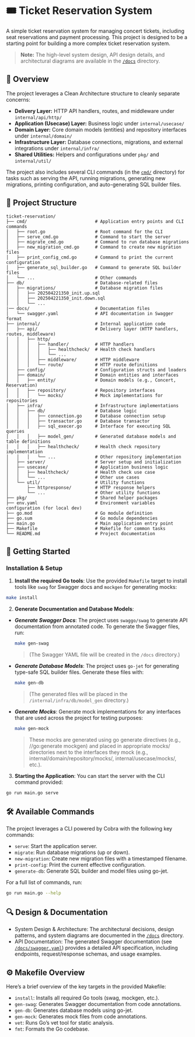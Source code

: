 # 🎟️ Ticket Reservation System
A simple ticket reservation system for managing concert tickets, including seat reservations and payment processing.
This project is designed to be a starting point for building a more complex ticket reservation system.
> **Note:** The high-level system design, API design details, and architectural diagrams are available in the [`/docs`](./docs) directory.

## 📝 Overview

The project leverages a Clean Architecture structure to cleanly separate concerns:

- **Delivery Layer:** HTTP API handlers, routes, and middleware under `internal/api/http/`
- **Application (Usecase) Layer:** Business logic under `internal/usecase/`
- **Domain Layer:** Core domain models (entities) and repository interfaces under `internal/domain/`
- **Infrastructure Layer:** Database connections, migrations, and external integrations under `internal/infra/`
- **Shared Utilities:** Helpers and configurations under `pkg/` and `internal/util/`

The project also includes several CLI commands (in the [`cmd/`](./cmd) directory) for tasks such as serving the API, running migrations, generating new migrations, printing configuration, and auto-generating SQL builder files.


## 📂 Project Structure
```
ticket-reservation/
├── cmd/                          # Application entry points and CLI commands
│   ├── root.go                   # Root command for the CLI
│   ├── serve_cmd.go              # Command to start the server
│   ├── migrate_cmd.go            # Command to run database migrations
│   ├── new_migration_cmd.go      # Command to create new migration files
│   ├── print_config_cmd.go       # Command to print the current configuration
│   ├── generate_sql_builder.go   # Command to generate SQL builder files
│   └── ...                       # Other commands
├── db/                           # Database-related files
│   ├── migrations/               # Database migration files
│   │   ├── 202504221350_init.up.sql
│   │   ├── 202504221350_init.down.sql
│   │   └── ...
|── docs/                         # Documentation files
│   └── swagger.yaml              # API documentation in Swagger format
├── internal/                     # Internal application code
│   ├── api/                      # Delivery layer (HTTP handlers, routes, middleware)
│   │   ├── http/
│   │   │   ├── handler/          # HTTP handlers
│   │   │   │   ├── healthcheck/  # Health check handlers
│   │   │   │   └── ...
│   │   │   ├── middleware/       # HTTP middleware
│   │   │   └── route/            # HTTP route definitions
│   ├── config/                   # Configuration structs and loaders
│   ├── domain/                   # Domain entities and interfaces
│   │   ├── entity/               # Domain models (e.g., Concert, Reservation)
│   │   ├── repository/           # Repository interfaces
│   │   │   └── mocks/            # Mock implementations for repositories
│   ├── infra/                    # Infrastructure implementations
│   │   ├── db/                   # Database logic
│   │   │   ├── connection.go     # Database connection setup
│   │   │   ├── transactor.go     # Database transactor
│   │   │   ├── sql_execer.go     # Interface for executing SQL queries
│   │   │   ├── model_gen/        # Generated database models and table definitions
│   │   │   ├── healthcheck/      # Health check repository implementation
│   │   │   └── ...               # Other repository implementation
│   ├── server/                   # Server setup and initialization
│   ├── usecase/                  # Application business logic
│   │   ├── healthcheck/          # Health check use case
│   │   └── ...                   # Other use cases
│   └── util/                     # Utility functions
│       ├── httpresponse/         # HTTP response helpers
│       └── ...                   # Other utility functions
├── pkg/                          # Shared helper packages
├── env.yaml                      # Environment variables configuration (for local dev)
├── go.mod                        # Go module definition
├── go.sum                        # Go module dependencies
├── main.go                       # Main application entry point
├── Makefile                      # Makefile for common tasks
└── README.md                     # Project documentation
```

## 🚀 Getting Started

### Installation & Setup
1.	**Install the required Go tools**:
Use the provided `Makefile` target to install tools like `swag` for Swagger docs and `mockgen` for generating mocks:
```bash
make install
```
2. **Generate Documentation and Database Models**:
- _**Generate Swagger Docs**_: The project uses `swaggo/swag` to generate API documentation from annotated code. To generate the Swagger files, run:
	```bash
	make gen-swag
	```
	> (The Swagger YAML file will be created in the `/docs` directory.)
- _**Generate Database Models**_: The project uses `go-jet` for generating type-safe SQL builder files. Generate these files with:
	```bash
	make gen-db
	```
	> (The generated files will be placed in the `/internal/infra/db/model_gen` directory.)
- _**Generate Mocks**_: Generate mock implementations for any interfaces that are used across the project for testing purposes:
	```bash
	make gen-mock
	```
	> These mocks are generated using go generate directives (e.g., //go:generate mockgen) and placed in appropriate mocks/ directories next to the interfaces they mock (e.g., internal/domain/repository/mocks/, internal/usecase/mocks/, etc.).
3. **Starting the Application**:
You can start the server with the CLI command provided:
```bash
go run main.go serve
```

## 🛠️ Available Commands

The project leverages a CLI powered by Cobra with the following key commands:
- `serve`: Start the application server.
- `migrate`: Run database migrations (up or down).
- `new-migration`: Create new migration files with a timestamped filename.
- `print-config`: Print the current effective configuration.
- `generate-db`: Generate SQL builder and model files using go-jet.

For a full list of commands, run:
```bash
go run main.go --help
```

## 🔍 Design & Documentation
- System Design & Architecture:
The architectural decisions, design patterns, and system diagrams are documented in the [`/docs`](./docs) directory.
- API Documentation:
The generated Swagger documentation (see [`/docs/swagger.yaml`](./docs/swagger.yaml)) provides a detailed API specification, including endpoints, request/response schemas, and usage examples.

## ⚙️ Makefile Overview

Here’s a brief overview of the key targets in the provided Makefile:
- `install`: Installs all required Go tools (swag, mockgen, etc.).
- `gen-swag`: Generates Swagger documentation from code annotations.
- `gen-db`: Generates database models using go-jet.
- `gen-mock`: Generates mock files from code annotations.
- `vet`: Runs Go’s vet tool for static analysis.
- `fmt`: Formats the Go codebase.